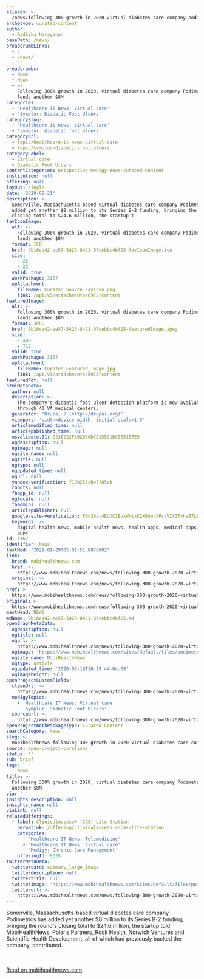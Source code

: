 ```yaml
---
aliases: >-
  /news/following-300-growth-in-2020-virtual-diabetes-care-company-podimetrics-lands-another-8m
archetype: curated-content
author:
  - Radhika Narayanan
basePath: /news/
breadcrumbLinks:
  - /
  - /news/
  - ''
breadcrumbs:
  - Home
  - News
  - >-
    Following 300% growth in 2020, virtual diabetes care company Podimetrics
    lands another $8M
categories:
  - 'Healthcare IT News: Virtual care'
  - 'Symplur: Diabetic Foot Ulcers'
categorySlug:
  - 'healthcare it news: virtual care'
  - 'symplur: diabetic foot ulcers'
categoryUrl:
  - topic/healthcare-it-news-virtual-care
  - topic/symplur-diabetic-foot-ulcers
categoryLabel:
  - Virtual care
  - Diabetic Foot Ulcers
contentCategories: netspective-medigy-news-curated-content
institution: null
offering: null
layOut: single
date: '2020-08-21'
description: >-
  Somerville, Massachusetts-based virtual diabetes care company Podimetrics has
  added yet another $8 million to its Series B-2 funding, bringing the round's
  closing total to $24.6 million, the startup t
favIconImage:
  alt: >-
    Following 300% growth in 2020, virtual diabetes care company Podimetrics
    lands another $8M
  format: ICO
  href: 9b16ca42-ee57-5423-8421-07cebbc4bf25-favIconImage.ico
  size:
    - 22
    - 22
  valid: true
  workPackage: 3167
  wpAttachment:
    fileName: Curated_Source_FavIcon.png
    link: /api/v3/attachments/8972/content
featuredImage:
  alt: >-
    Following 300% growth in 2020, virtual diabetes care company Podimetrics
    lands another $8M
  format: JPEG
  href: 9b16ca42-ee57-5423-8421-07cebbc4bf25-featuredImage.jpeg
  size:
    - 400
    - 712
  valid: true
  workPackage: 3167
  wpAttachment:
    fileName: Curated_Featured_Image.jpg
    link: /api/v3/attachments/8973/content
featuredPdf: null
htmlMetaData:
  author: null
  description: >-
    The company's diabetic foot ulcer detection platform is now available
    through 40 VA medical centers.
  generator: 'Drupal 7 (http://drupal.org)'
  viewport: 'width=device-width, initial-scale=1.0'
  articlemodified_time: null
  articlepublished_time: null
  msvalidate.01: E23E222F362070D7E155C1DCE851E7E9
  ogdescription: null
  ogimage: null
  ogsite_name: null
  ogtitle: null
  ogtype: null
  ogupdated_time: null
  ogurl: null
  yandex-verification: f18b253cb47f85eb
  robots: null
  fbapp_id: null
  oglocale: null
  fbadmins: null
  articlepublisher: null
  google-site-verification: F0c38at4EUXC1BvxWmtxK1X8nm-XFctV2t3TvhaB7L8
  keywords: >-
    digital health news, mobile health news, health apps, medical apps, fitness
    apps
id: 3167
identifier: News
lastMod: '2021-01-29T05:01:51.887000Z'
link:
  brand: mobihealthnews.com
  href: >-
    https://www.mobihealthnews.com/news/following-300-growth-2020-virtual-diabetes-care-company-podimetrics-lands-another-8m
  original: >-
    https://www.mobihealthnews.com/news/following-300-growth-2020-virtual-diabetes-care-company-podimetrics-lands-another-8m
href: >-
  https://www.mobihealthnews.com/news/following-300-growth-2020-virtual-diabetes-care-company-podimetrics-lands-another-8m
original: >-
  https://www.mobihealthnews.com/news/following-300-growth-2020-virtual-diabetes-care-company-podimetrics-lands-another-8m
mastHead: NEWS
mdName: 9b16ca42-ee57-5423-8421-07cebbc4bf25.md
openGraphMetaData:
  ogdescription: null
  ogtitle: null
  ogurl: >-
    https://www.mobihealthnews.com/news/following-300-growth-2020-virtual-diabetes-care-company-podimetrics-lands-another-8m
  ogimage: 'https://www.mobihealthnews.com/sites/default/files/podimetrics_2.jpg'
  ogsite_name: MobiHealthNews
  ogtype: article
  ogupdated_time: '2020-08-19T16:29:44-04:00'
  ogimageheight: null
openProjectCustomFields:
  cleanUrl: >-
    https://www.mobihealthnews.com/news/following-300-growth-2020-virtual-diabetes-care-company-podimetrics-lands-another-8m
  medigyTopics:
    - 'Healthcare IT News: Virtual care'
    - 'Symplur: Diabetic Foot Ulcers'
  sourceUrl: >-
    https://www.mobihealthnews.com/news/following-300-growth-2020-virtual-diabetes-care-company-podimetrics-lands-another-8m
openProjectWorkPackageType: Curated Content
searchCategory: News
slug: >-
  mobihealthnews-following-300-growth-in-2020-virtual-diabetes-care-company-podimetrics-lands-another-8m
source: open-project-curations
status: ''
sub: brief
tags:
  - News
title: >-
  Following 300% growth in 2020, virtual diabetes care company Podimetrics lands
  another $8M
via: ' '
insights_description: null
insights_name: null
viaLink: null
relatedOfferings:
  - label: ClinicalAccess® (CAS) Lite Station
    permalink: /offering/clinicalaccess-r-cas-lite-station
    categories:
      - 'Healthcare IT News: Telemedicine'
      - 'Healthcare IT News: Virtual care'
      - 'Medigy: Chronic Care Management'
    offeringId: 8335
twitterMetaData:
  twittercard: summary_large_image
  twitterdescription: null
  twittertitle: null
  twitterimage: 'https://www.mobihealthnews.com/sites/default/files/podimetrics_2.jpg'
  twitterurl: >-
    https://www.mobihealthnews.com/news/following-300-growth-2020-virtual-diabetes-care-company-podimetrics-lands-another-8m
---
```

Somerville, Massachusetts-based virtual diabetes care company Podimetrics has added yet another $8 million to its Series B-2 funding, bringing the round's closing total to $24.6 million, the startup told MobiHealthNews. Polaris Partners, Rock Health, Norwich Ventures and Scientific Health Development, all of which had previously backed the company, contributed.

<br><br><a target="_blank" href=https://www.mobihealthnews.com/news/following-300-growth-2020-virtual-diabetes-care-company-podimetrics-lands-another-8m>Read on mobihealthnews.com</a>